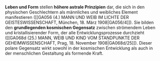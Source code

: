 
**Leben und Form** stellen **höhere astrale Prinzipien** dar, die sich in den physischen Geschlechtern als männliches und weibliches Element manifestieren ([[GA056 (4.) MANN UND WEIB IM LICHTE DER GEISTESWISSENSCHAFT, München, 18. März 1908|GA056/4]]). Sie bilden den **grundlegenden kosmischen Gegensatz** zwischen strömendem Leben und kristallisierender Form, der alle Entwicklungsprozesse durchzieht ([[GA068d (25.) MANN, WEIB UND KIND VOM STANDPUNKTE DER GEHEIMWISSENSCHAFT, Prag, 18. November 1908|GA068d/25]]). Dieser polare Gegensatz wirkt sowohl in der kosmischen Entwicklung als auch in der menschlichen Gestaltung als formende Kraft.
